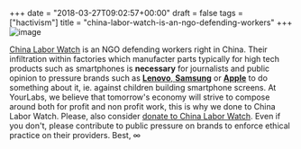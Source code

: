 +++
date = "2018-03-27T09:02:57+00:00"
draft = false
tags = ["hactivism"]
title = "china-labor-watch-is-an-ngo-defending-workers"
+++
![image](/img/2018-03-27-china-labor-watch-is-an-ngo-defending-workers/0830120726209812e5889fa9fd5008fe62bf5192cd2d01926aeccff0c51263f0.png)

[China Labor Watch](http://www.chinalaborwatch.org/) is an NGO defending workers right in China. Their infiltration within factories which manufacter parts typically for high tech products such as smartphones is **necessary** for journalists and public opinion to pressure brands such as [**Lenovo**, **Samsung**](http://www.chinalaborwatch.org/newscast/348) or [**Apple**](http://www.chinalaborwatch.org/report/120) to do something about it, ie. against children building smartphone screens. At YourLabs, we believe that tomorrow's economy will strive to compose around both for profit and non profit work, this is why we done to China Labor Watch. Please, also consider [donate to China Labor Watch](chinalaborwatch.org/donate.aspx). Even if you don't, please contribute to public pressure on brands to enforce ethical practice on their providers. Best, ∞
